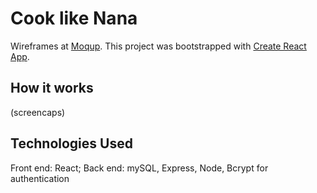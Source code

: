 # Cook like Nana
Wireframes at [Moqup](https://app.moqups.com/loyola2015/gnwBA9BcaA/view).
This project was bootstrapped with [Create React App](https://github.com/facebookincubator/create-react-app).

## How it works
(screencaps)

## Technologies Used
Front end: React; 
Back end: mySQL, Express, Node, Bcrypt for authentication